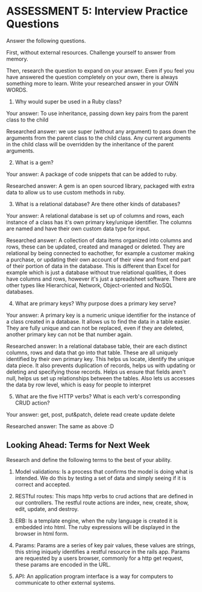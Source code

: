 # ASSESSMENT 5: Interview Practice Questions

Answer the following questions.

First, without external resources. Challenge yourself to answer from memory.

Then, research the question to expand on your answer. Even if you feel you have answered the question completely on your own, there is always something more to learn. Write your researched answer in your OWN WORDS.

1. Why would super be used in a Ruby class?

Your answer: To use inheritance, passing down key pairs from the parent class to the child 

Researched answer: we use super (without any argument) to pass down the arguments from the parent class to the child class. Any current arguments in the child class will be overridden by the inheritance of the parent arguments.

2. What is a gem?

Your answer: A package of code snippets that can be added to ruby. 

Researched answer: A gem is an open sourced library, packaged with extra data to allow us to use custom methods in ruby. 

3. What is a relational database? Are there other kinds of databases? 

Your answer: A relational database is set up of columns and rows, each instance of a class has it's own primary key/unique identifier. The columns are named and have their own custom data type for input.

Researched answer: A collection of data items organized into columns and rows, these can be updated, created and managed or deleted. They are relational by being connected to eachother, for example a customer making a purchase, or updating their own account of their view and front end part of their portion of data in the database. This is different than Excel for example which is just a database without true relational qualities, it does have columns and rows, however it's just a spreadsheet software. There are other types like Hierarchical, Network, Object-oriented and NoSQL databases.


4. What are primary keys? Why purpose does a primary key serve?

Your answer: A primary key is a numeric unique identifier for the instance of a class created in a database. It allows us to find the data in a table easier. They are fully unique and can not be replaced, even if they are deleted, another primary key can not be that number again.

Researched answer: In a relational database table, their are each distinct columns, rows and data that go into that table. These are all uniquely identified by their own primary key. This helps us locate, identify the unique data piece. It also prevents duplication of records, helps us with updating or deleting and specifying those records. Helps us ensure that fields aren't null, helps us set up relationships between the tables. Also lets us accesses the data by row level, which is easy for people to interpret 

5. What are the five HTTP verbs? What is each verb's corresponding CRUD action?

Your answer: get, post, put&patch, delete
            read create   update   delete

Researched answer: The same as above :D

## Looking Ahead: Terms for Next Week

Research and define the following terms to the best of your ability.

1. Model validations: Is a process that confirms the model is doing what is intended. We do this by testing a set of data and simply seeing if it is correct and accepted.

2. RESTful routes: This maps http verbs to crud actions that are defined in our controllers. The restful route actions are index, new, create, show, edit, update, and destroy.

3. ERB: Is a template engine, when the ruby language is created it is embedded into html. The ruby expressions will be displayed in the browser in html form. 

4. Params: Params are a series of key pair values, these values are strings, this string iniquely identifies a restful resource in the rails app. Params are requested by a users browser, commonly for a http get request, these params are encoded in the URL. 

5. API: An application program interface is a way for computers to communicate to other external systems.

